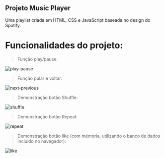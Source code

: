## Projeto Music Player
 Uma playlist criada em HTML, CSS e JavaScript baseada no design do Spotify.

# Funcionalidades do projeto:

> Função play/pause:

![play-pause](https://github.com/guilhermedospassos/music-player/assets/129219826/35a35860-b332-40a9-a8e2-d43c037718b6)

> Função pular e voltar:

![next-previous](https://github.com/guilhermedospassos/music-player/assets/129219826/2d2ef602-9440-45a1-b1c7-4c67efe7e827)

> Demonstração botão Shuffle:

![shuffle](https://github.com/guilhermedospassos/music-player/assets/129219826/2883c126-812c-4329-a477-02b68291c3c4)

> Demonstração botão Repeat:

![repeat](https://github.com/guilhermedospassos/music-player/assets/129219826/13ca5317-40b1-4f7a-8adb-66ffebd6636d)

> Demonstração botão like (com mémoria, utilizando o banco de dados incluido no navegador):

![like](https://github.com/guilhermedospassos/music-player/assets/129219826/c5044150-1be0-4a97-abc9-7ba451094b47)

